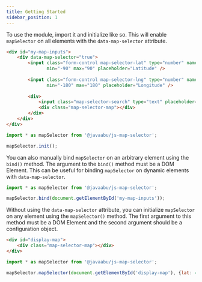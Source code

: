 ```yaml
---
title: Getting Started
sidebar_position: 1
---
```


To use the module, import it and initialize like so. This will enable `mapSelector` on all elements with the `data-map-selector` attribute.

```html
<div id="my-map-inputs">
    <div data-map-selector="true">
        <input class="form-control map-selector-lat" type="number" name="lat" value="4.175804" step="0.000001"
               min="-90" max="90" placeholder="Latitude" />
    
        <input class="form-control map-selector-lng" type="number" name="lng" value="73.509337" step="0.000001"
               min="-180" max="180" placeholder="Longitude" />
        
        <div>
            <input class="map-selector-search" type="text" placeholder="Search..." />
            <div class="map-selector-map"></div>
        </div>
    </div>
</div>
```

```javascript
import * as mapSelector from '@javaabu/js-map-selector';

mapSelector.init();
```

You can also manually bind `mapSelector` on an arbitrary element using the `bind()` method. The argument to the `bind()` method must be a DOM Element. This can be useful for binding `mapSelector` on dynamic elements with `data-map-selector`.

```javascript
import * as mapSelector from '@javaabu/js-map-selector';

mapSelector.bind(document.getElementById('my-map-inputs'));
```

Without using the `data-map-selector` attribute, you can initialize `mapSelector` on any element using the `mapSelector()` method. The first argument to this method must be a DOM Element and the second argument should be a configuration object.

```html
<div id="display-map">
    <div class="map-selector-map"></div>
</div>
```

```javascript
import * as mapSelector from '@javaabu/js-map-selector';

mapSelector.mapSelector(document.getElementById('display-map'), {lat: 4.175804, lng: 73.509337});
```
